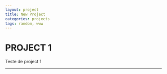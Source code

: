 ```yaml
---
layout: project
title: New Project
categories: projects
tags: random, www
---
```



# PROJECT 1

Teste de project 1


---
